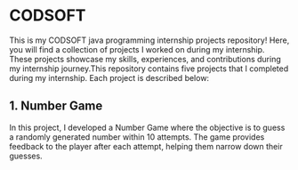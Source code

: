 # CODSOFT
This is my CODSOFT java programming internship projects repository! Here, you will find a collection of projects I worked on during my internship. These projects showcase my skills, experiences, and contributions during my internship journey.This repository contains five projects that I completed during my internship. Each project is described below:
## 1. Number Game
In this project, I developed a Number Game where the objective is to guess a randomly generated number within 10 attempts. The game provides feedback to the player after each attempt, helping them narrow down their guesses.


